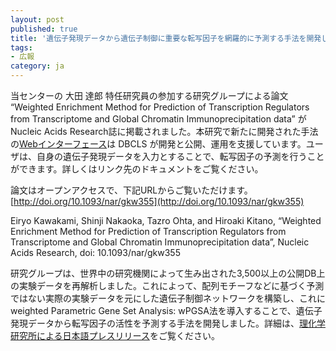 ```yaml
---
layout: post
published: true
title: '遺伝子発現データから遺伝子制御に重要な転写因子を網羅的に予測する手法を開発した論文がNucleic Acid Research誌に掲載されました'
tags:
- 広報
category: ja
---
```

当センターの 大田 達郎 特任研究員の参加する研究グループによる論文 “Weighted Enrichment Method for Prediction of Transcription Regulators from Transcriptome and Global Chromatin Immunoprecipitation data” がNucleic Acids Research誌に掲載されました。本研究で新たに開発された手法の[Webインターフェース](http://wpgsa.org)は DBCLS が開発と公開、運用を支援しています。ユーザは、自身の遺伝子発現データを入力とすることで、転写因子の予測を行うことができます。詳しくはリンク先のドキュメントをご覧ください。

 

論文はオープンアクセスで、下記URLからご覧いただけます。
[http://doi.org/10.1093/nar/gkw355](http://doi.org/10.1093/nar/gkw355)

 

Eiryo Kawakami, Shinji Nakaoka, Tazro Ohta, and Hiroaki Kitano, “Weighted Enrichment Method for Prediction of Transcription Regulators from Transcriptome and Global Chromatin Immunoprecipitation data”, Nucleic Acids Research, doi: 10.1093/nar/gkw355

 

研究グループは、世界中の研究機関によって生み出された3,500以上の公開DB上の実験データを再解析しました。これによって、配列モチーフなどに基づく予測ではない実際の実験データを元にした遺伝子制御ネットワークを構築し、これにweighted Parametric Gene Set Analysis: wPGSA法を導入することで、遺伝子発現データから転写因子の活性を予測する手法を開発しました。詳細は、[理化学研究所による日本語プレスリリース](http://www.riken.jp/pr/press/2016/20160510_1/)をご覧ください。